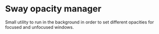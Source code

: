 # Sway opacity manager

Small utility to run in the background in order to set different opacities for focused
and unfocused windows.
